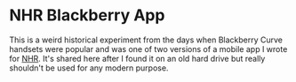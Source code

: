 # NHR Blackberry App

This is a weird historical experiment from the days when Blackberry Curve handsets were popular and was one of two versions of a mobile app I wrote for [NHR](https://nhradio.org.uk/). It's shared here after I found it on an old hard drive but really shouldn't be used for any modern purpose.